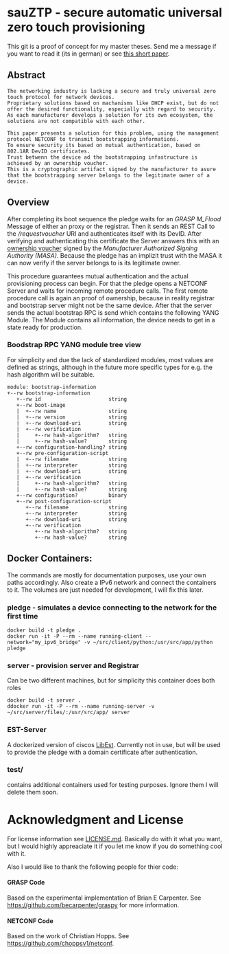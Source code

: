 # sauZTP - secure automatic universal zero touch provisioning

This git is a proof of concept for my master theses.
Send me a message if you want to read it (its in german) or see [this short paper]().


## Abstract

    The networking industry is lacking a secure and truly universal zero touch protocol for network devices.
    Proprietary solutions based on machanisms like DHCP exist, but do not offer the desired functionality, especially with regard to security.
    As each manufacturer develops a solution for its own ecosystem, the solutions are not compatible with each other.

    This paper presents a solution for this problem, using the management protocol NETCONF to transmit bootstrapping informations.
    To ensure security its based on mutual authentication, based on 802.1AR DevID certificates.
    Trust betwenn the device ad the bootstrapping infastructure is achieved by an ownership voucher.
    This is a cryptographic artifact signed by the manufacturer to asure that the bootstrapping server belongs to the legitimate owner of a device.


## Overview

After completing its boot sequence the pledge waits for an *GRASP M_Flood* Message of either an proxy or the registrar.
Then it sends an REST Call to the */requestvoucher* URI and authenticates itself with its DevID.
After verifying and authenticating this certificate the Server answers this with an [ownership voucher](https://tools.ietf.org/html/draft-ietf-anima-voucher-06) signed by the *Manufacturer Authorized Signing Authority (MASA)*.
Because the pledge has an implizit trust with the MASA it can now verify if the server belongs to is its legitimate owner.

This procedure guarantees mutual authentication and the actual provisioning process can begin.
For that the pledge opens a NETCONF Server and waits for incoming remote procedure calls.
The first remote procedure call is again an proof of ownership, because in reality registrar and bootstrap server might not be the same device.
After that the server sends the actual bootstrap RPC is send which contains the following YANG Module.
The Module contains all information, the device needs to get in a state ready for production.

### Boodstrap RPC YANG module tree view
For simplicity and due the lack of standardized modules, most values are defined as strings, although in the future more specific types for e.g. the hash algorithm will be suitable.

    module: bootstrap-information
    +--rw bootstrap-information
       +--rw id                      string
       +--rw boot-image
       |  +--rw name                 string
       |  +--rw version              string
       |  +--rw download-uri         string
       |  +--rw verification
       |     +--rw hash-algorithm?   string
       |     +--rw hash-value?       string
       +--rw configuration-handling? string
       +--rw pre-configuration-script
       |  +--rw filename             string
       |  +--rw interpreter          string
       |  +--rw download-uri         string
       |  +--rw verification
       |     +--rw hash-algorithm?   string
       |     +--rw hash-value?       string
       +--rw configuration?          binary
       +--rw post-configuration-script
          +--rw filename             string
          +--rw interpreter          string
          +--rw download-uri         string
          +--rw verification
             +--rw hash-algorithm?   string
             +--rw hash-value?       string


## Docker Containers:
The commands are mostly for documentation purposes, use your own paths accordingly.
Also create a IPv6 network and connect the containers to it.
The volumes are just needed for development, I will fix this later.

### pledge - simulates a device connecting to the network for the first time

    docker build -t pledge .
    docker run -it -P --rm --name running-client --network="my_ipv6_bridge" -v ~/src/client/python:/usr/src/app/python pledge

### server - provision server and Registrar
Can be two different machines, but for simplicity this container does both roles

    docker build -t server .
    ddocker run -it -P --rm --name running-server -v ~/src/server/files/:/usr/src/app/ server

### EST-Server
A dockerized version of ciscos [LibEst](https://github.com/cisco/libest).
Currently not in use, but will be used to provide the pledge with a domain certificate after authentication.

### test/
contains additional containers used for testing purposes. Ignore them I will delete them soon.

# Acknowledgment and License

For license information see [LICENSE.md](https://github.com/trjaeger/sauZTP/blob/master/LICENSE.md).
Basically do with it what you want, but I would highly appreaciate it if you let me know if you do something cool with it.

Also I would like to thank the following people for thier code:
#### GRASP Code

Based on the experimental implementation of Brian E Carpenter.
See https://github.com/becarpenter/graspy for more information.

#### NETCONF Code

Based on the work of Christian Hopps.
See https://github.com/choppsv1/netconf.
